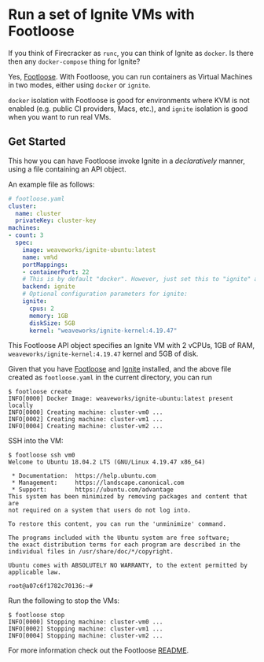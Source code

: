 # Run a set of Ignite VMs with Footloose

If you think of Firecracker as `runc`, you can think of Ignite as `docker`.
Is there then any `docker-compose` thing for Ignite?

Yes, [Footloose](https://github.com/weaveworks/footloose). With Footloose, you can
run containers as Virtual Machines in two modes, either using `docker` or `ignite`.

`docker` isolation with Footloose is good for environments where KVM is not enabled (e.g.
public CI providers, Macs, etc.), and `ignite` isolation is good when you want to run real
VMs.

## Get Started

This how you can have Footloose invoke Ignite in a _declaratively_ manner, using a file containing
an API object.

An example file as follows:

```yaml
# footloose.yaml
cluster:
  name: cluster
  privateKey: cluster-key
machines:
- count: 3
  spec:
    image: weaveworks/ignite-ubuntu:latest
    name: vm%d
    portMappings:
    - containerPort: 22
    # This is by default "docker". However, just set this to "ignite" and it'll work with Ignite :)
    backend: ignite
    # Optional configuration parameters for ignite:
    ignite:
      cpus: 2
      memory: 1GB
      diskSize: 5GB
      kernel: "weaveworks/ignite-kernel:4.19.47"
```

This Footloose API object specifies an Ignite VM with 2 vCPUs, 1GB of RAM, `weaveworks/ignite-kernel:4.19.47` kernel and 5GB of disk.

Given that you have [Footloose](https://github.com/weaveworks/footloose#install) and [Ignite](installation.md) installed, and the above file
created as `footloose.yaml` in the current directory, you can run

```console
$ footloose create
INFO[0000] Docker Image: weaveworks/ignite-ubuntu:latest present locally 
INFO[0000] Creating machine: cluster-vm0 ...
INFO[0002] Creating machine: cluster-vm1 ...
INFO[0004] Creating machine: cluster-vm2 ...
```

SSH into the VM:

```console
$ footloose ssh vm0
Welcome to Ubuntu 18.04.2 LTS (GNU/Linux 4.19.47 x86_64)

 * Documentation:  https://help.ubuntu.com
 * Management:     https://landscape.canonical.com
 * Support:        https://ubuntu.com/advantage
This system has been minimized by removing packages and content that are
not required on a system that users do not log into.

To restore this content, you can run the 'unminimize' command.

The programs included with the Ubuntu system are free software;
the exact distribution terms for each program are described in the
individual files in /usr/share/doc/*/copyright.

Ubuntu comes with ABSOLUTELY NO WARRANTY, to the extent permitted by
applicable law.

root@a07c6f1782c70136:~#
```

Run the following to stop the VMs:
```console
$ footloose stop
INFO[0000] Stopping machine: cluster-vm0 ...
INFO[0002] Stopping machine: cluster-vm1 ...
INFO[0004] Stopping machine: cluster-vm2 ...
```

For more information check out the Footloose [README](https://github.com/weaveworks/footloose#footlooseyaml).
